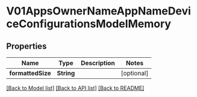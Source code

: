 # V01AppsOwnerNameAppNameDeviceConfigurationsModelMemory

## Properties
Name | Type | Description | Notes
------------ | ------------- | ------------- | -------------
**formattedSize** | **String** |  | [optional] 

[[Back to Model list]](../README.md#documentation-for-models) [[Back to API list]](../README.md#documentation-for-api-endpoints) [[Back to README]](../README.md)


